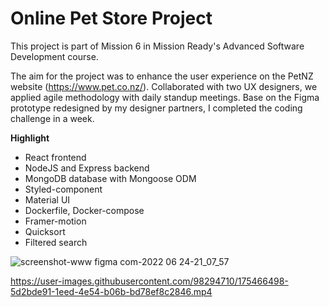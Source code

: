# Online Pet Store Project

This project is part of Mission 6 in Mission Ready's Advanced Software Development course. 

The aim for the project was to enhance the user experience on the PetNZ website (https://www.pet.co.nz/). Collaborated with two UX designers, we applied agile methodology with daily standup meetings. Base on the Figma prototype redesigned by my designer partners, I completed the coding challenge in a week.

__Highlight__
- React frontend
- NodeJS and Express backend
- MongoDB database with Mongoose ODM
- Styled-component
- Material UI
- Dockerfile, Docker-compose
- Framer-motion
- Quicksort
- Filtered search

![screenshot-www figma com-2022 06 24-21_07_57](https://user-images.githubusercontent.com/98294710/175503353-1ee5f300-488c-4827-9193-02c6ca812702.png)

https://user-images.githubusercontent.com/98294710/175466498-5d2bde91-1eed-4e54-b06b-bd78ef8c2846.mp4
